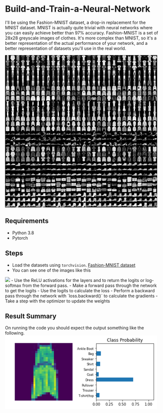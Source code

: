 # Build-and-Train-a-Neural-Network

I'll be using the Fashion-MNIST dataset, a drop-in replacement for the MNIST dataset. MNIST is actually quite trivial with neural networks where you can easily achieve better than 97% accuracy. Fashion-MNIST is a set of 28x28 greyscale images of clothes. It's more complex than MNIST, so it's a better representation of the actual performance of your network, and a better representation of datasets you'll use in the real world.

<img src='assets/fashion-mnist-sprite.png' width=500px>

## Requirements
- Python 3.8
- Pytorch 

## Steps 
- Load the datasets using `torchvision`. [Fashion-MNIST dataset](https://github.com/zalandoresearch/fashion-mnist)
- You can see one of the images like this
<img src='Test_Image_Show.png' width=500px>
- Use the ReLU activations for the layers and to return the logits or log-softmax from the forward pass.
- Make a forward pass through the network to get the logits 
- Use the logits to calculate the loss
- Perform a backward pass through the network with `loss.backward()` to calculate the gradients
- Take a step with the optimizer to update the weights

## Result Summary

On running the code you should expect the output something like the following. 
<img src='assets/Results_Fashion_MNIST.png' width=500px>

